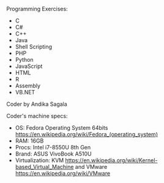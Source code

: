 Programming Exercises:
- C
- C#
- C++
- Java
- Shell Scripting
- PHP
- Python
- JavaScript
- HTML
- R
- Assembly
- VB.NET

Coder by Andika Sagala

Coder's machine specs:
- OS: Fedora Operating System 64bits https://en.wikipedia.org/wiki/Fedora_(operating_system)
- RAM: 16GB
- Procs: Intel i7-8550U 8th Gen
- Brand: ASUS VivoBook A510U
- Virtualization: KVM https://en.wikipedia.org/wiki/Kernel-based_Virtual_Machine and VMware https://en.wikipedia.org/wiki/VMware